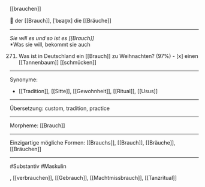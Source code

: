 [[brauchen]]

🔵 der [[Brauch]], [ˈbʁaʊ̯x]
die [[Bräuche]]

---
*Sie will es und so ist es [[Brauch]]*  
*Was sie will, bekommt sie auch

271. Was ist in Deutschland ein [[Brauch]] zu Weihnachten? (97%)
	- [x] einen [[Tannenbaum]] [[schmücken]]


---
Synonyme:
- [[Tradition]], [[Sitte]], [[Gewohnheit]], [[Ritual]], [[Usus]]

---
Übersetzung: custom, tradition, practice

---
Morpheme:
[[Brauch]]

---
Einzigartige mögliche Formen: [[Brauchs]], [[Brauch]], [[Bräuche]], [[Bräuchen]]

---
#Substantiv #Maskulin

, [[verbrauchen]], [[Gebrauch]], [[Machtmissbrauch]], [[Tanzritual]]
